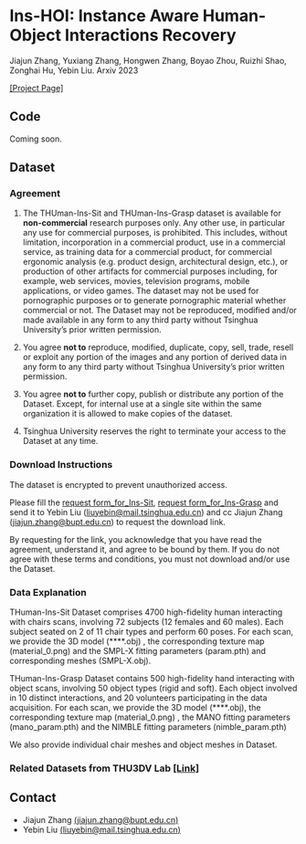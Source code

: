 # Ins-HOI: Instance Aware Human-Object Interactions Recovery
Jiajun Zhang, Yuxiang Zhang, Hongwen Zhang, Boyao Zhou, Ruizhi Shao, Zonghai Hu, Yebin Liu.  Arxiv 2023

[[Project Page]](https://jiajunzhang16.github.io/ins-hoi)

## Code

Coming soon.



## Dataset

### Agreement

1. The THUman-Ins-Sit and THUman-Ins-Grasp dataset is available for **non-commercial** research purposes only. Any other use, in particular any use for commercial purposes, is prohibited. This includes, without limitation, incorporation in a commercial product, use in a commercial service, as training data for a commercial product, for commercial ergonomic analysis (e.g. product design, architectural design, etc.), or production of other artifacts for commercial purposes including, for example, web services, movies, television programs, mobile applications, or video games. The dataset may not be used for pornographic purposes or to generate pornographic material whether commercial or not. The Dataset may not be reproduced, modified and/or made available in any form to any third party without Tsinghua University’s prior written permission.

2. You agree **not to** reproduce, modified, duplicate, copy, sell, trade, resell or exploit any portion of the images and any portion of derived data in any form to any third party without Tsinghua University’s prior written permission.

3. You agree **not to** further copy, publish or distribute any portion of the Dataset. Except, for internal use at a single site within the same organization it is allowed to make copies of the dataset.

4. Tsinghua University reserves the right to terminate your access to the Dataset at any time.

### Download Instructions

The dataset is encrypted to prevent unauthorized access.

Please fill the [request form_for_Ins-Sit](./dataset/ins-sit_Agreement.pdf),  [request form_for_Ins-Grasp](./dataset/ins-grasp_Agreement.pdf) and send it to Yebin Liu (liuyebin@mail.tsinghua.edu.cn) and cc Jiajun Zhang (jiajun.zhang@bupt.edu.cn) to request the download link. 

By requesting for the link, you acknowledge that you have read the agreement, understand it, and agree to be bound by them. If you do not agree with these terms and conditions, you must not download and/or use the Dataset.

### Data Explanation

THuman-Ins-Sit Dataset comprises 4700 high-fidelity human interacting with chairs scans, involving 72 subjects (12 females and 60 males). Each subject seated on 2 of 11 chair types and perform 60 poses. For each scan, we provide the 3D model (****.obj) , the corresponding texture map (material_0.png) and  the SMPL-X fitting parameters (param.pth) and corresponding meshes (SMPL-X.obj). 

THuman-Ins-Grasp Dataset contains 500 high-fidelity hand interacting with object scans, involving 50 object types (rigid and soft). Each object involved in 10 distinct interactions, and 20 volunteers participating in the data acquisition. For each scan, we provide the 3D model (****.obj), the corresponding texture map (material_0.png) , the MANO fitting parameters (mano_param.pth)  and the NIMBLE fitting parameters (nimble_param.pth)

We also provide individual chair meshes and object meshes in Dataset.

### Related Datasets from THU3DV Lab [[Link]](http://liuyebin.com/dataset.html)



## Contact

- Jiajun Zhang [(jiajun.zhang@bupt.edu.cn)](mailto:jiajun.zhang@bupt.edu.cn)
- Yebin Liu [(liuyebin@mail.tsinghua.edu.cn)](mailto:liuyebin@mail.tsinghua.edu.cn)
